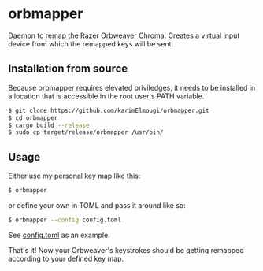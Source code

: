 # orbmapper

Daemon to remap the Razer Orbweaver Chroma. Creates a virtual input device from
which the remapped keys will be sent.

## Installation from source

Because orbmapper requires elevated priviledges, it needs to be installed in a
location that is accessible in the root user's PATH variable.

```sh
$ git clone https://github.com/karimElmougi/orbmapper.git
$ cd orbmapper
$ cargo build --release
$ sudo cp target/release/orbmapper /usr/bin/
```

## Usage

Either use my personal key map like this:

```sh
$ orbmapper
```

or define your own in TOML and pass it around like so:

```sh
$ orbmapper --config config.toml
```

See [config.toml](config.toml) as an example.

That's it! Now your Orbweaver's keystrokes should be getting remapped according
to your defined key map.

